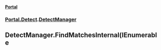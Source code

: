 #### [Portal](index.md 'index')
### [Portal.Detect](Portal.Detect.md 'Portal.Detect').[DetectManager](DetectManager.md 'Portal.Detect.DetectManager')

## DetectManager.FindMatchesInternal(IEnumerable<Template>, SearchOptions, bool) Method

Captures a region and tries to compare a template to it.

```csharp
internal static System.Collections.Generic.List<Portal.Detect.Match>? FindMatchesInternal(System.Collections.Generic.IEnumerable<Portal.Detect.Template> InTemplates, Portal.Detect.SearchOptions InSearchOptions, bool InbShouldPrint=true);
```
#### Parameters

<a name='Portal.Detect.DetectManager.FindMatchesInternal(System.Collections.Generic.IEnumerable_Portal.Detect.Template_,Portal.Detect.SearchOptions,bool).InTemplates'></a>

`InTemplates` [System.Collections.Generic.IEnumerable&lt;](https://docs.microsoft.com/en-us/dotnet/api/System.Collections.Generic.IEnumerable-1 'System.Collections.Generic.IEnumerable`1')[Template](Template.md 'Portal.Detect.Template')[&gt;](https://docs.microsoft.com/en-us/dotnet/api/System.Collections.Generic.IEnumerable-1 'System.Collections.Generic.IEnumerable`1')

Templates to search for.

<a name='Portal.Detect.DetectManager.FindMatchesInternal(System.Collections.Generic.IEnumerable_Portal.Detect.Template_,Portal.Detect.SearchOptions,bool).InSearchOptions'></a>

`InSearchOptions` [SearchOptions](SearchOptions.md 'Portal.Detect.SearchOptions')

Options to search with.

<a name='Portal.Detect.DetectManager.FindMatchesInternal(System.Collections.Generic.IEnumerable_Portal.Detect.Template_,Portal.Detect.SearchOptions,bool).InbShouldPrint'></a>

`InbShouldPrint` [System.Boolean](https://docs.microsoft.com/en-us/dotnet/api/System.Boolean 'System.Boolean')

#### Returns
[System.Collections.Generic.List&lt;](https://docs.microsoft.com/en-us/dotnet/api/System.Collections.Generic.List-1 'System.Collections.Generic.List`1')[Match](Match.md 'Portal.Detect.Match')[&gt;](https://docs.microsoft.com/en-us/dotnet/api/System.Collections.Generic.List-1 'System.Collections.Generic.List`1')  
Returns all matches found with the specified search options.